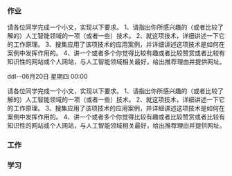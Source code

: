 ### 作业
请各位同学完成一个小文，实现以下要求。
1、请指出你所感兴趣的（或者比较了解的）人工智能领域的一项（或者一些）技术。
2、就这项技术，详细讲述一下它的工作原理。
3、搜集应用了该项技术的应用案例，并详细讲述这项技术是如何在案例中发挥作用的。
4、讲一个或者多个你觉得比较有趣或者比较赞赏或者比较有知识性的网站或个人网站，与人工智能领域相关最好，给出推荐理由并提供网址。


ddl--06月20日 星期四 00:00 

请各位同学完成一个小文，实现以下要求。
1、请指出你所感兴趣的（或者比较了解的）人工智能领域的一项（或者一些）技术。
2、就这项技术，详细讲述一下它的工作原理。
3、搜集应用了该项技术的应用案例，并详细讲述这项技术是如何在案例中发挥作用的。
4、讲一个或者多个你觉得比较有趣或者比较赞赏或者比较有知识性的网站或个人网站，与人工智能领域相关最好，给出推荐理由并提供网址。


### 工作



### 学习


